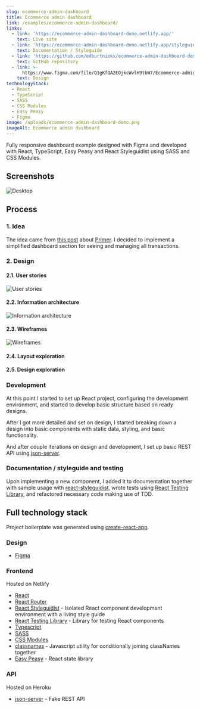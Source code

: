 ```yaml
---
slug: ecommerce-admin-dashboard
title: Ecommerce admin dashboard
link: /examples/ecommerce-admin-dashboard/
links:
  - link: 'https://ecommerce-admin-dashboard-demo.netlify.app/'
    text: Live site
  - link: 'https://ecommerce-admin-dashboard-demo.netlify.app/styleguide'
    text: Documentation / Styleguide
  - link: 'https://github.com/edburtnieks/ecommerce-admin-dashboard-demo'
    text: GitHub repository
  - link: >-
      https://www.figma.com/file/Q1gKfQA2EOjkcWvlH9tbW7/Ecommerce-admin-dashboard?node-id=0%3A1
    text: Design
technologyStack:
  - React
  - TypeScript
  - SASS
  - CSS Modules
  - Easy Peasy
  - Figma
image: /uploads/ecommerce-admin-dashboard-demo.png
imageAlt: Ecommerce admin dashboard
---
```

Fully responsive dashboard example designed with Figma and developed with React, TypeScript, Easy Peasy and React Styleguidist using SASS and CSS Modules.

## Screenshots

<div class="large">

![Desktop](/uploads/ecommerce-admin-dashboard-demo.png)

</div>

## Process

### 1. Idea

The idea came from [this post](https://techcrunch.com/2020/05/11/primer/?guccounter=1) about [Primer](https://primer.io/). I decided to implement a simplified dashboard section for seeing and managing all transactions.

### 2. Design

#### 2.1. User stories

<div class="large themeable">

![User stories](/uploads/ead-user-stories.png)

</div>

#### 2.2. Information architecture

<div class="large themeable">

![Information architecture](/uploads/ead-information-architecture.png)

</div>

#### 2.3. Wireframes

<div class="large">

![Wireframes](/uploads/ead-wireframes.png)

</div>

#### 2.4. Layout exploration

#### 2.5. Design exploration

### Development

At this point I started to set up React project, configuring the development environment, and started to develop basic structure based on ready designs.

After I got more detailed and set on design, I started breaking down a design into basic components with static data, styling, and basic functionality.

And after couple iterations on design and development, I set up basic REST API using [json-server](https://github.com/typicode/json-server).

### Documentation / styleguide and testing

Upon implementing a new component, I added it to documentation together with sample usage with [react-styleguidist](https://react-styleguidist.js.org/), wrote tests using [React Testing Library](https://testing-library.com/docs/react-testing-library/intro), and refactored necessary code making use of TDD.

## Full technology stack

Project boilerplate was generated using [create-react-app](https://create-react-app.dev/).

### Design

* [Figma](https://www.figma.com/)

### Frontend

Hosted on Netlify

* [React](https://reactjs.org/)
* [React Router](https://reacttraining.com/react-router/web/guides/quick-start)
* [React Styleguidist](https://react-styleguidist.js.org/) - Isolated React component development environment with a living style guide
* [React Testing Library](https://testing-library.com/docs/react-testing-library/intro) - Library for testing React components
* [Typescript](https://www.typescriptlang.org/)
* [SASS](https://sass-lang.com/)
* [CSS Modules](https://github.com/css-modules/css-modules)
* [classnames](https://github.com/JedWatson/classnames) - Javascript utility for conditionally joining classNames together
* [Easy Peasy](https://easy-peasy.now.sh/) - React state library

### API

Hosted on Heroku

* [json-server](https://github.com/typicode/json-server) - Fake REST API
